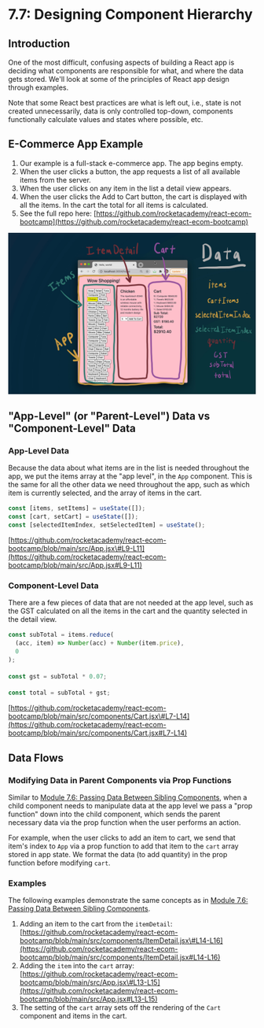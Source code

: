 # 7.7: Designing Component Hierarchy

## Introduction

One of the most difficult, confusing aspects of building a React app is deciding what components are responsible for what, and where the data gets stored. We'll look at some of the principles of React app design through examples.

Note that some React best practices are what is left out, i.e., state is not created unnecessarily, data is only controlled top-down, components functionally calculate values and states where possible, etc.

## E-Commerce App Example

1. Our example is a full-stack e-commerce app. The app begins empty.
2. When the user clicks a button, the app requests a list of all available items from the server.
3. When the user clicks on any item in the list a detail view appears.
4. When the user clicks the Add to Cart button, the cart is displayed with all the items. In the cart the total for all items is calculated.
5. See the full repo here: [https://github.com/rocketacademy/react-ecom-bootcamp](https://github.com/rocketacademy/react-ecom-bootcamp)

![](../../../.gitbook/assets/shopping.jpg)

## "App-Level" \(or "Parent-Level"\) Data vs "Component-Level" Data

### App-Level Data

Because the data about what items are in the list is needed throughout the app, we put the items array at the "app level", in the `App` component. This is the same for all the other data we need throughout the app, such as which item is currently selected, and the array of items in the cart.

```javascript
const [items, setItems] = useState([]);
const [cart, setCart] = useState([]);
const [selectedItemIndex, setSelectedItem] = useState();
```

[https://github.com/rocketacademy/react-ecom-bootcamp/blob/main/src/App.jsx\#L9-L11](https://github.com/rocketacademy/react-ecom-bootcamp/blob/main/src/App.jsx#L9-L11)

### Component-Level Data

There are a few pieces of data that are not needed at the app level, such as the GST calculated on all the items in the cart and the quantity selected in the detail view.

```javascript
const subTotal = items.reduce(
  (acc, item) => Number(acc) + Number(item.price),
  0
);

const gst = subTotal * 0.07;

const total = subTotal + gst;
```

[https://github.com/rocketacademy/react-ecom-bootcamp/blob/main/src/components/Cart.jsx\#L7-L14](https://github.com/rocketacademy/react-ecom-bootcamp/blob/main/src/components/Cart.jsx#L7-L14)

## Data Flows

### Modifying Data in Parent Components via Prop Functions 

Similar to [Module 7.6: Passing Data Between Sibling Components](../7.6-passing-data-between-sibling-components.md), when a child component needs to manipulate data at the app level we pass a "prop function" down into the child component, which sends the parent necessary data via the prop function when the user performs an action.

For example, when the user clicks to add an item to cart, we send that item's index to `App` via a prop function to add that item to the `cart` array stored in app state. We format the data \(to add quantity\) in the prop function before modifying `cart`.

### Examples

The following examples demonstrate the same concepts as in [Module 7.6: Passing Data Between Sibling Components](../7.6-passing-data-between-sibling-components.md).

1. Adding an item to the cart from the `itemDetail`: [https://github.com/rocketacademy/react-ecom-bootcamp/blob/main/src/components/ItemDetail.jsx\#L14-L16](https://github.com/rocketacademy/react-ecom-bootcamp/blob/main/src/components/ItemDetail.jsx#L14-L16)
2. Adding the `item` into the `cart` array: [https://github.com/rocketacademy/react-ecom-bootcamp/blob/main/src/App.jsx\#L13-L15](https://github.com/rocketacademy/react-ecom-bootcamp/blob/main/src/App.jsx#L13-L15)
3. The setting of the `cart` array sets off the rendering of the `Cart` component and items in the cart. 


